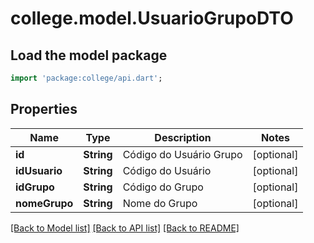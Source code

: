 # college.model.UsuarioGrupoDTO

## Load the model package
```dart
import 'package:college/api.dart';
```

## Properties
Name | Type | Description | Notes
------------ | ------------- | ------------- | -------------
**id** | **String** | Código do Usuário Grupo | [optional] 
**idUsuario** | **String** | Código do Usuário | [optional] 
**idGrupo** | **String** | Código do Grupo | [optional] 
**nomeGrupo** | **String** | Nome do Grupo | [optional] 

[[Back to Model list]](../README.md#documentation-for-models) [[Back to API list]](../README.md#documentation-for-api-endpoints) [[Back to README]](../README.md)


